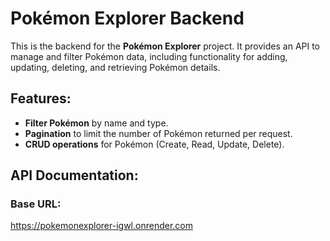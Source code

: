 # Pokémon Explorer Backend

This is the backend for the **Pokémon Explorer** project. It provides an API to manage and filter Pokémon data, including functionality for adding, updating, deleting, and retrieving Pokémon details.

## Features:
- **Filter Pokémon** by name and type.
- **Pagination** to limit the number of Pokémon returned per request.
- **CRUD operations** for Pokémon (Create, Read, Update, Delete).

## API Documentation:

### Base URL:
  https://pokemonexplorer-igwl.onrender.com
